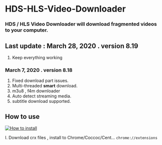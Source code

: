 # HDS-HLS-Video-Downloader
### HDS / HLS Video Downloader will download fragmented videos to your computer.
## Last update : March 28, 2020 . version 8.19
1. Keep everything working 
### March 7, 2020 . version 8.18
1. Fixed download part issues.
2. Multi-threaded **smart** download.
3. m3u8 , f4m downloader
4. Auto detect streaming media.
5. subtitle download supported.
## How to use

<p align="center">

[![How to install](https://i.imgur.com/Nf69NSQ.png)](https://vidapi.github.io/?uri=raw.githubusercontent.com/684102/HDS-HLS-Video-Downloader/master/how_to_install.mp4&size=360&autoplay=true "How to install")

</p>

I. Download crx files , install to Chrome/Coccoc/Cent...  ``chrome://extensions`` 


